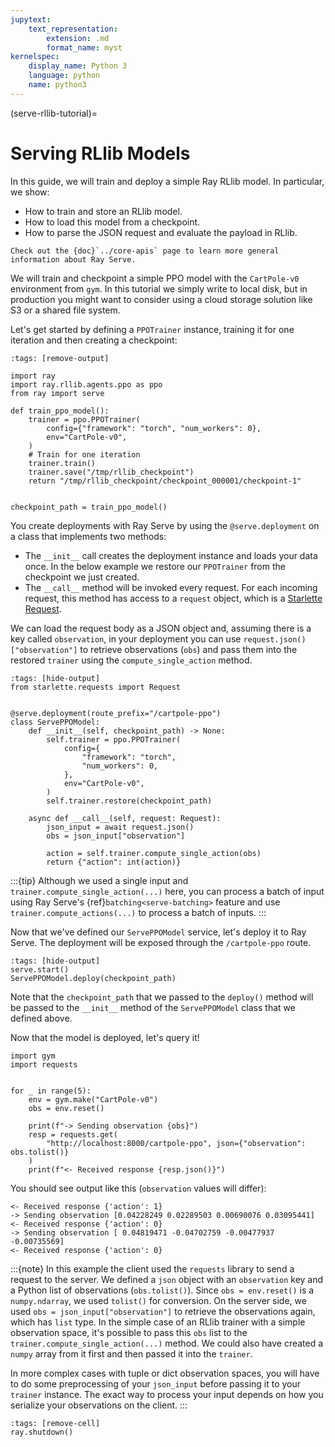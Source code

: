 ```yaml
---
jupytext:
    text_representation:
        extension: .md
        format_name: myst
kernelspec:
    display_name: Python 3
    language: python
    name: python3
---
```


(serve-rllib-tutorial)=

# Serving RLlib Models

In this guide, we will train and deploy a simple Ray RLlib model.
In particular, we show:

- How to train and store an RLlib model.
- How to load this model from a checkpoint.
- How to parse the JSON request and evaluate the payload in RLlib.

```{margin}
Check out the {doc}`../core-apis` page to learn more general information about Ray Serve.
```

We will train and checkpoint a simple PPO model with the `CartPole-v0` environment from `gym`.
In this tutorial we simply write to local disk, but in production you might want to consider using a cloud
storage solution like S3 or a shared file system.

Let's get started by defining a `PPOTrainer` instance, training it for one iteration and then creating a checkpoint: 

```{code-cell} python3
:tags: [remove-output]

import ray
import ray.rllib.agents.ppo as ppo
from ray import serve

def train_ppo_model():
    trainer = ppo.PPOTrainer(
        config={"framework": "torch", "num_workers": 0},
        env="CartPole-v0",
    )
    # Train for one iteration
    trainer.train()
    trainer.save("/tmp/rllib_checkpoint")
    return "/tmp/rllib_checkpoint/checkpoint_000001/checkpoint-1"


checkpoint_path = train_ppo_model()
```

You create deployments with Ray Serve by using the `@serve.deployment` on a class that implements two methods:

- The `__init__` call creates the deployment instance and loads your data once. 
  In the below example we restore our `PPOTrainer` from the checkpoint we just created.
- The `__call__` method will be invoked every request.
  For each incoming request, this method has access to a `request` object,
  which is a [Starlette Request](https://www.starlette.io/requests/).

We can load the request body as a JSON object and, assuming there is a key called `observation`,
in your deployment you can use `request.json()["observation"]` to retrieve observations (`obs`) and
pass them into the restored `trainer` using the `compute_single_action` method.


```{code-cell} python3
:tags: [hide-output]
from starlette.requests import Request


@serve.deployment(route_prefix="/cartpole-ppo")
class ServePPOModel:
    def __init__(self, checkpoint_path) -> None:
        self.trainer = ppo.PPOTrainer(
            config={
                "framework": "torch",
                "num_workers": 0,
            },
            env="CartPole-v0",
        )
        self.trainer.restore(checkpoint_path)

    async def __call__(self, request: Request):
        json_input = await request.json()
        obs = json_input["observation"]

        action = self.trainer.compute_single_action(obs)
        return {"action": int(action)}
```

:::{tip}
Although we used a single input and `trainer.compute_single_action(...)` here, you
can process a batch of input using Ray Serve's {ref}`batching<serve-batching>` feature
and use `trainer.compute_actions(...)` to process a batch of inputs.
:::

Now that we've defined our `ServePPOModel` service, let's deploy it to Ray Serve.
The deployment will be exposed through the `/cartpole-ppo` route.

```{code-cell} python3
:tags: [hide-output]
serve.start()
ServePPOModel.deploy(checkpoint_path)
```

Note that the `checkpoint_path` that we passed to the `deploy()` method will be passed to
the `__init__` method of the `ServePPOModel` class that we defined above.

Now that the model is deployed, let's query it!

```{code-cell} python3
import gym
import requests


for _ in range(5):
    env = gym.make("CartPole-v0")
    obs = env.reset()

    print(f"-> Sending observation {obs}")
    resp = requests.get(
        "http://localhost:8000/cartpole-ppo", json={"observation": obs.tolist()}
    )
    print(f"<- Received response {resp.json()}")
```

You should see output like this (`observation` values will differ):

```text
<- Received response {'action': 1}
-> Sending observation [0.04228249 0.02289503 0.00690076 0.03095441]
<- Received response {'action': 0}
-> Sending observation [ 0.04819471 -0.04702759 -0.00477937 -0.00735569]
<- Received response {'action': 0}
```


:::{note}
In this example the client used the `requests` library to send a request to the server.
We defined a `json` object with an `observation` key and a Python list of observations (`obs.tolist()`).
Since `obs = env.reset()` is a `numpy.ndarray`, we used `tolist()` for conversion.
On the server side, we used `obs = json_input["observation"]` to retrieve the observations again, which has `list` type.
In the simple case of an RLlib trainer with a simple observation space, it's possible to pass this
`obs` list to the `trainer.compute_single_action(...)` method.
We could also have created a `numpy` array from it first and then passed it into the `trainer`.

In more complex cases with tuple or dict observation spaces, you will have to do some preprocessing of
your `json_input` before passing it to your `trainer` instance.
The exact way to process your input depends on how you serialize your observations on the client.
:::

```{code-cell} python3
:tags: [remove-cell]
ray.shutdown()
```
